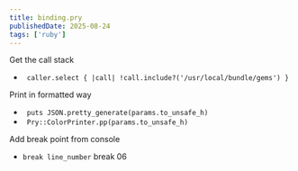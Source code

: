```yaml
---
title: binding.pry
publishedDate: 2025-08-24
tags: ['ruby']
---
```


Get the call stack
- `  caller.select { |call| !call.include?('/usr/local/bundle/gems') }  `

Print in formatted way
- `  puts JSON.pretty_generate(params.to_unsafe_h)   `
- `  Pry::ColorPrinter.pp(params.to_unsafe_h)  `

Add break point from console
- `break line_number` break 06
